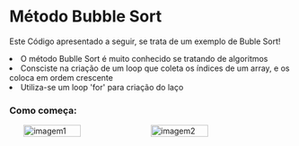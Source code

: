 
<h1> Método Bubble Sort</h1>

<p> Este Código apresentado a seguir, se trata de um exemplo de Buble Sort! </p>

<li> O método Bublle Sort é muito conhecido se tratando de algoritmos </li>
<li> Consciste na criação de um loop que coleta os índices de um array, e os coloca em ordem crescente</li>
<li> Utiliza-se um loop 'for' para criação do laço </li>

<h3> Como começa: </h3>

<div style="display:flex; justify-content: center;">
<img src= "https://github.com/DanielProgrammer64/Bubble_sort/assets/103775773/5ea41949-3991-48a3-9d22-3940baa098b4" alt="imagem1" style="width:45%; >

</div>


<b> <h3> Resultado esperado: </h3> <b>

<div style="display:flex; justify-content: center;">
    <img src="https://github.com/DanielProgrammer64/Bubble_sort/assets/103775773/4ec0971c-104b-417e-9efb-ca0bc5f56ed0" alt="imagem2" style="width:45%;">
</div>

 


